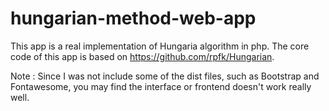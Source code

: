 # hungarian-method-web-app

This app is a real implementation of Hungaria algorithm in php.
The core code of this app is based on https://github.com/rpfk/Hungarian.

Note : Since I was not include some of the dist files, such as Bootstrap and Fontawesome, you may find the interface or frontend doesn't work really well.
